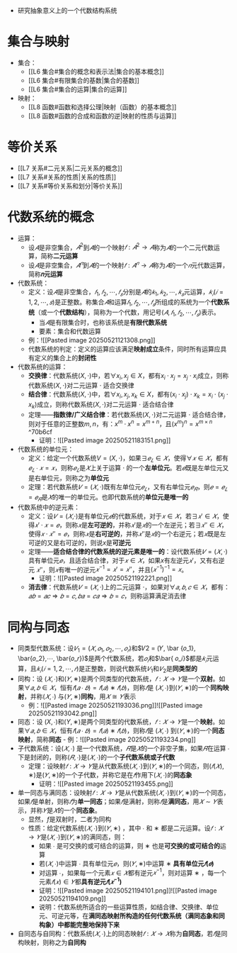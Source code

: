 - 研究抽象意义上的一个代数结构系统
# 集合与映射
- 集合：
	- [[L6 集合#集合的概念和表示法|集合的基本概念]]
	- [[L6 集合#有限集合的基数|集合的基数]]
	- [[L6 集合#集合的运算|集合的运算]]
- 映射：
	- [[L8 函数#函数和选择公理|映射（函数）的基本概念]]
	- [[L8 函数#函数的合成和函数的逆|映射的性质与运算]]
# 等价关系
- [[L7 关系#二元关系|二元关系的概念]]
- [[L7 关系#关系的性质|关系的性质]]
- [[L7 关系#等价关系和划分|等价关系]]
# 代数系统的概念
- 运算：
	- 设$𝐴$是非空集合，$𝐴^2$到$𝐴$的一个映射$𝑓: 𝐴^2 → 𝐴$称为$𝐴$的一个二元代数运算，简称**二元运算**
	- 设$𝐴$是非空集合，$𝐴^𝑛$到$𝐴$的一个映射$𝑓: 𝐴^𝑛 → 𝐴$称为$𝐴$的一个$𝑛$元代数运算，简称**𝑛元运算**
- 代数系统：
	- 定义：设$𝐴$是非空集合，$𝑓_1, 𝑓_2, ⋯ , 𝑓_𝑠$分别是$𝐴$的$𝑘_1, 𝑘_2, ⋯ , 𝑘_𝑠$元运算，$𝑘_𝑖(𝑖 = 1,2, ⋯ , 𝑠)$是正整数。称集合$𝐴$和运算$𝑓_1, 𝑓_2, ⋯ , 𝑓_𝑠$所组成的系统为一个**代数系统**（或一个**代数结构**），简称为一个代数，用记号$(𝐴, 𝑓_1, 𝑓_2, ⋯ , 𝑓_𝑠)$表示。
		- 当$𝐴$是有限集合时，也称该系统是**有限代数系统**
		- 要素：集合和代数运算
	- 例：![[Pasted image 20250521121308.png]]
	- 代数系统的判定：定义的运算应该满足**映射成立**条件，同时所有运算应具有定义的集合上的**封闭性**
- 代数系统的运算：
	- **交换律**：代数系统$(X,\cdot)$中，若$\forall x_i,x_j\in X$，都有$x_i\cdot x_j=x_j\cdot x_i$成立，则称代数系统$(X,\cdot)$对二元运算 $\cdot$ 适合交换律
	- **结合律**：代数系统$(X,\cdot)$中，若$\forall x_i,x_j,x_k\in X$，都有$(x_i\cdot x_j)\cdot x_k=x_i\cdot (x_j\cdot x_k)$成立，则称代数系统$(X,\cdot)$对二元运算 $\cdot$ 适合结合律
	- 定理——**指数律/广义结合律**：若代数系统$(X,\cdot)$对二元运算 $\cdot$ 适合结合律，则对于任意的正整数$m,n$，有：$x^m\cdot x^n=x^{m+n}$，且$(x^m)^n=x^{m\times n}$ ^70b6cf
		- 证明：![[Pasted image 20250521183151.png]]
- 代数系统的单位元：
	- 定义：给定一个代数系统$V=(X,\cdot)$，如果$∃𝑒_𝐿 ∈ 𝑋$，使得$∀𝑥 ∈ 𝑋$，都有$𝑒_𝐿 ∙ 𝑥 = 𝑥$，则称$𝑒_𝐿$是$𝑋$上关于运算 $·$ 的一个**左单位元**。若$𝑒$既是左单位元又是右单位元，则称之为**单位元**
	- 定理：若代数系统$𝑉 =(𝑋,·)$既有左单位元$𝑒_𝐿$，又有右单位元$𝑒_𝑅$，则$𝑒 = 𝑒_𝐿 = 𝑒_𝑅$是$𝑋$的唯一的单位元。也即代数系统的**单位元是唯一的**
- 代数系统中的逆元素：
	- 定义：设$𝑉 =(𝑋$,·)是有单位元$𝑒$的代数系统，对于$𝑥 ∈ 𝑋$，若$∃𝑥' ∈ 𝑋$，使得$𝑥' · 𝑥 = 𝑒$，则称$𝑥$是**左可逆的**，并称$𝑥'$是$𝑥$的一个左逆元；若$∃𝑥'' ∈ 𝑋$，使得$𝑥 · 𝑥'' = 𝑒$，则称$𝑥$是**右可逆的**，并称$𝑥''$是$𝑥$的一个右逆元；若$𝑥$既是左可逆的又是右可逆的，则说$x$是**可逆元**
	- 定理——**适合结合律的代数系统的逆元素是唯一的**：设代数系统$𝑉 = (𝑋,·)$具有单位元$𝑒$，且适合结合律，对于$𝑥 ∈ 𝑋$，如果$x$有左逆元$𝑥'$，又有右逆元 $𝑥''$，则$𝑥$有唯一的逆元$𝑥^{-1} = 𝑥' = 𝑥''$，并且$(𝑥^{-1})^{-1}= 𝑥$。
		- 证明：![[Pasted image 20250521192221.png]]
	- **消去律**：代数系统$𝑉 =(𝑋,·)$上的二元运算 $·$，如果对$∀𝑎, 𝑏, 𝑐 ∈ 𝑋$，都有：$𝑎𝑏 = 𝑎𝑐 ⇒ 𝑏 = 𝑐,𝑏𝑎 = 𝑐𝑎 ⇒ 𝑏 = 𝑐$，则称运算满足消去律
# 同构与同态
- 同类型代数系统：设$𝑉_1 = (𝑋, 𝑜_1, 𝑜_2,⋯, 𝑜_𝑟)$和$𝑉2 = (𝑌, \bar {𝑜_1}, \bar{𝑜_2},⋯, \bar{𝑜_𝑟})$是两个代数系统，若$𝑜_𝑖$和$\bar{ 𝑜_𝑖}$都是$𝑘_𝑖$元运算，且$𝑘_𝑖 (𝑖 =1,2, ⋯ , 𝑟)$是正整数，则说代数系统$𝑉_1$和$𝑉_2$是**同类型的**
- 同构：设 $(𝑋, ∙ )$和$(𝑌, ∗)$是两个同类型的代数系统，$𝑓: 𝑋 → 𝑌$是一个**双射**。如果$∀𝑎, 𝑏 ∈ 𝑋$，恒有$𝑓 (𝑎 ∙ 𝑏) = 𝑓(𝑎) ∗ 𝑓(𝑏)$，则称$𝑓$是 $(𝑋, ∙ )$到$(𝑌, ∗)$的一个**同构映射**，并称$(𝑋, ∙)$ 与$(𝑌, ∗)$**同构**，用$𝑋 ≅ 𝑌$表示
	- 例：![[Pasted image 20250521193036.png]]![[Pasted image 20250521193042.png]]
- 同态：设 $(X, ∙ )$和$(Y, ∗)$是两个同类型的代数系统，$𝑓: 𝑋 → 𝑌$是一个**映射**。如果$∀𝑎, 𝑏 ∈ 𝑋$，恒有$𝑓 (𝑎 ∙ 𝑏) = 𝑓(𝑎) ∗ 𝑓(𝑏)$，则称$𝑓$是 $(𝑋, ∙)$ 到$(𝑌, ∗)$的一个**同态映射**，简称**同态**
		- 例：![[Pasted image 20250521193234.png]]
- 子代数系统：设$( 𝑋, ∙)$ 是一个代数系统，$𝑅$是$𝑋$的一个非空子集，如果$𝑅$在运算 $∙$ 下是封闭的，则称$( 𝑅, ∙)$是$(𝑋, ∙ )$的一个**子代数系统或子代数**
	- 定理：设映射$𝑓: 𝑋 → 𝑌$是从代数系统$(𝑋, ∙ )$到$(𝑌, ∗)$的一个同态，则$(𝑓 (𝑋 ), ∗)$是$(𝑌, ∗)$的一个子代数，并称它是在$𝑓$作用下$( 𝑋, ∙ )$的**同态象**
		- 证明：![[Pasted image 20250521193455.png]]
- 单一同态与满同态：设映射$𝑓: 𝑋 → 𝑌$是从代数系统$( 𝑋, ∙ )$到$(𝑌, ∗)$的一个同态，如果$𝑓$是单射，则称$𝑓$为**单一同态**；如果$𝑓$是满射，则称$𝑓$是**满同态**，用$𝑋 ∼ 𝑌$表示，并称$𝑌$是$𝑋$的一个**同态象**。
	- 显然，$f$是双射时，二者为同构
	- 性质：给定代数系统$( 𝑋, ∙ )$到$(𝑌, ∗)$ ，其中 $∙$ 和 $∗$ 都是二元运算。设$𝑓: 𝑋 → 𝑌$是$( 𝑋, ∙ )$到$(𝑌, ∗)$的满同态，则：
		- 如果 $∙$ 是可交换的或可结合的运算，则 $∗$ 也是**可交换的或可结合的**运算
		- 若$( 𝑋, ∙ )$中运算 $∙$ 具有单位元$𝑒$，则$(𝑌, ∗)$中运算 $∗$ **具有单位元$𝑓(𝑒)$**
		- 对运算 $∙$，如果每一个元素$𝑥 ∈ 𝑋$都有逆元$𝑥^{-1}$，则对运算 $∗$ ，每一个元素$𝑓(𝑥) ∈ 𝑌$都**具有逆元$𝑓(𝑥^{-1})$**
		- 证明：![[Pasted image 20250521194101.png]]![[Pasted image 20250521194109.png]]
		- 说明：代数系统所适合的一些运算性质，如结合律、交换律、单位元、可逆元等，在**满同态映射所构造的任何代数系统（满同态象和同构象）中都能完整地保持下来**
- 自同态与自同构：代数系统$(𝑋, ∙)$上的同态映射$𝑓: 𝑋 → 𝑋$称为**自同态**，若$𝑓$是同构映射，则称之为**自同构**